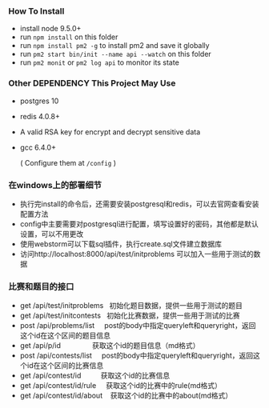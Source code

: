 ### How To Install 

+ install node 9.5.0+
+ run `npm install` on this folder
+ run `npm install pm2 -g` to install pm2 and save it globally
+ run `pm2 start bin/init --name api --watch` on this folder
+ run `pm2 monit` or `pm2 log api` to monitor its state

### Other DEPENDENCY This Project May Use

+ postgres 10
+ redis 4.0.8+
+ A valid RSA key for encrypt and decrypt sensitive data
+ gcc 6.4.0+

  ( Configure them at `/config` )

### 在windows上的部署细节

+ 执行完install的命令后，还需要安装postgresql和redis，可以去官网查看安装配置方法 
+ config中主要需要对postgresql进行配置，填写设置好的密码，其他都是默认设置，可以不用更改
+ 使用webstorm可以下载sql插件，执行create.sql文件建立数据库
+ 访问http://localhost:8000/api/test/initproblems 可以加入一些用于测试的数据


### 比赛和题目的接口
+ get /api/test/initproblems   初始化题目数据，提供一些用于测试的题目
+ get /api/test/initcontests   初始化比赛数据，提供一些用于测试的比赛
+ post /api/problems/list      post的body中指定queryleft和queryright，返回这个id在这个区间的题目信息
+ get /api/p/id                获取这个id的题目信息（md格式）
+ post /api/contests/list      post的body中指定queryleft和queryright，返回这个id在这个区间的比赛信息
+ get /api/contest/id          获取这个id的比赛信息
+ get /api/contest/id/rule     获取这个id的比赛中的rule(md格式）
+ get /api/contest/id/about    获取这个id的比赛中的about(md格式）

